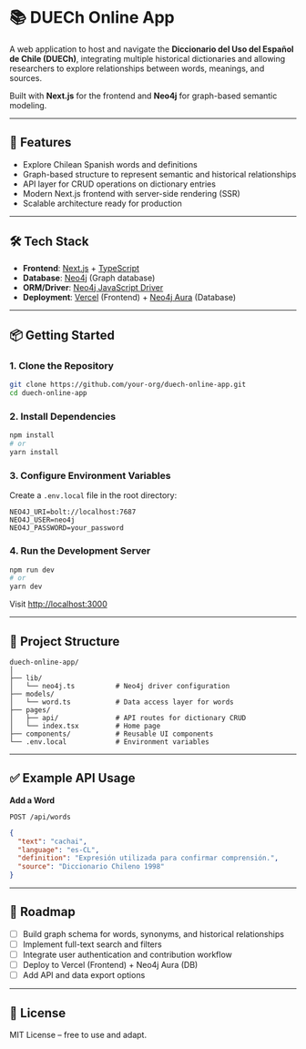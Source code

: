 # 📚 DUECh Online App

A web application to host and navigate the **Diccionario del Uso del Español de Chile (DUECh)**, integrating multiple historical dictionaries and allowing researchers to explore relationships between words, meanings, and sources.

Built with **Next.js** for the frontend and **Neo4j** for graph-based semantic modeling.

---

## 🚀 Features

- Explore Chilean Spanish words and definitions
- Graph-based structure to represent semantic and historical relationships
- API layer for CRUD operations on dictionary entries
- Modern Next.js frontend with server-side rendering (SSR)
- Scalable architecture ready for production

---

## 🛠️ Tech Stack

- **Frontend**: [Next.js](https://nextjs.org/) + [TypeScript](https://www.typescriptlang.org/)
- **Database**: [Neo4j](https://neo4j.com/) (Graph database)
- **ORM/Driver**: [Neo4j JavaScript Driver](https://neo4j.com/developer/javascript/)
- **Deployment**: [Vercel](https://vercel.com/) (Frontend) + [Neo4j Aura](https://neo4j.com/cloud/aura/) (Database)

---

## 📦 Getting Started

### 1. Clone the Repository
```bash
git clone https://github.com/your-org/duech-online-app.git
cd duech-online-app
```

### 2. Install Dependencies
```bash
npm install
# or
yarn install
```

### 3. Configure Environment Variables

Create a `.env.local` file in the root directory:

```
NEO4J_URI=bolt://localhost:7687
NEO4J_USER=neo4j
NEO4J_PASSWORD=your_password
```

### 4. Run the Development Server
```bash
npm run dev
# or
yarn dev
```

Visit [http://localhost:3000](http://localhost:3000)

---

## 📂 Project Structure

```
duech-online-app/
│
├── lib/
│   └── neo4j.ts          # Neo4j driver configuration
├── models/
│   └── word.ts           # Data access layer for words
├── pages/
│   ├── api/              # API routes for dictionary CRUD
│   └── index.tsx         # Home page
├── components/           # Reusable UI components
└── .env.local            # Environment variables
```

---

## ✅ Example API Usage

**Add a Word**

`POST /api/words`

```json
{
  "text": "cachai",
  "language": "es-CL",
  "definition": "Expresión utilizada para confirmar comprensión.",
  "source": "Diccionario Chileno 1998"
}
```

---

## 🔮 Roadmap

- [ ] Build graph schema for words, synonyms, and historical relationships
- [ ] Implement full-text search and filters
- [ ] Integrate user authentication and contribution workflow
- [ ] Deploy to Vercel (Frontend) + Neo4j Aura (DB)
- [ ] Add API and data export options

---

## 📜 License

MIT License – free to use and adapt.
